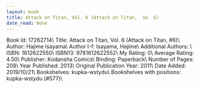 ```yaml
---
layout: book
title: Attack on Titan, Vol. 6 (Attack on Titan,  no. 6)
date_read: None
---
```


Book Id: 17262714\ 
Title: Attack on Titan, Vol. 6 (Attack on Titan, #6)\ 
Author: Hajime Isayama\ 
Author l-f: Isayama, Hajime\ 
Additional Authors: \ 
ISBN: 1612622550\ 
ISBN13: 9781612622552\ 
My Rating: 0\ 
Average Rating: 4.50\ 
Publisher: Kodansha Comics\ 
Binding: Paperback\ 
Number of Pages: 208\ 
Year Published: 2013\ 
Original Publication Year: 2011\ 
Date Added: 2019/10/21\ 
Bookshelves: kupka-wstydu\ 
Bookshelves with positions: kupka-wstydu (#577)\ 

